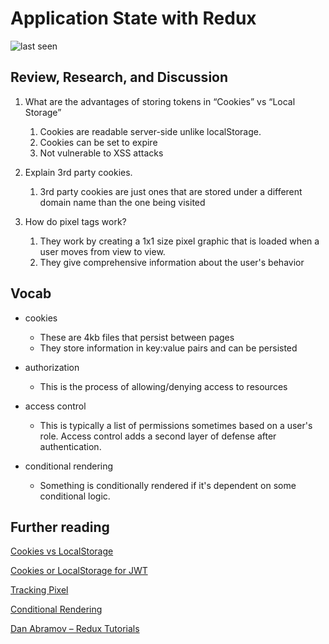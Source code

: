# Application State with Redux

![last seen](https://img.shields.io/github/last-commit/CullenSharp/reading-notes)

## Review, Research, and Discussion

1. What are the advantages of storing tokens in “Cookies” vs “Local Storage”
    1. Cookies are readable server-side unlike localStorage.
    1. Cookies can be set to expire
    1. Not vulnerable to XSS attacks

1. Explain 3rd party cookies.
    1. 3rd party cookies are just ones that are stored under a different domain name than the one being visited

1. How do pixel tags work?
    1. They work by creating a 1x1 size pixel graphic that is loaded when a user moves from view to view.
    1. They give comprehensive information about the user's behavior

## Vocab

* cookies
  * These are 4kb files that persist between pages
  * They store information in key:value pairs and can be persisted

* authorization
  * This is the process of allowing/denying access to resources
* access control
  * This is typically a list of permissions sometimes based on a user's role. Access control adds a second layer of defense after authentication.
* conditional rendering
  * Something is conditionally rendered if it's dependent on some conditional logic.

## Further reading

[Cookies vs LocalStorage](https://medium.datadriveninvestor.com/cookies-vs-local-storage-2f3732c7d977)

[Cookies or LocalStorage for JWT](https://dev.to/cotter/localstorage-vs-cookies-all-you-need-to-know-about-storing-jwt-tokens-securely-in-the-front-end-15id)

[Tracking Pixel](https://en.ryte.com/wiki/Tracking_Pixel)

[Conditional Rendering](https://reactjs.org/docs/conditional-rendering.html)

[Dan Abramov – Redux Tutorials](https://egghead.io/courses/fundamentals-of-redux-course-from-dan-abramov-bd5cc867)